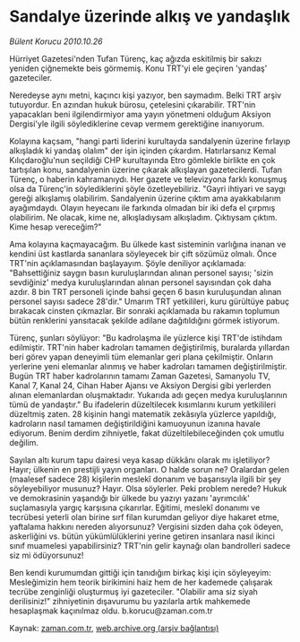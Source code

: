 # Sandalye üzerinde alkış ve yandaşlık

*Bülent Korucu 2010.10.26*

<td class="news-spot">
<p>Hürriyet Gazetesi'nden Tufan Türenç, kaç ağızda eskitilmiş bir sakızı yeniden çiğnemekte beis görmemiş. Konu TRT'yi ele geçiren 'yandaş' gazeteciler.</p>
<p><p>Neredeyse aynı metni, kaçıncı kişi yazıyor, ben saymadım. Belki TRT arşiv tutuyordur. En azından hukuk bürosu, çetelesini çıkarabilir. TRT'nin yapacakları beni ilgilendirmiyor ama yayın yönetmeni olduğum Aksiyon Dergisi'yle ilgili söylediklerine cevap vermem gerektiğine inanıyorum.
<p>Kolayına kaçsam, "hangi parti liderini kurultayda sandalyenin üzerine fırlayıp alkışladık ki yandaş olalım" der işin içinden çıkardım. Hatırlarsanız Kemal Kılıçdaroğlu'nun seçildiği CHP kurultayında Etro gömlekle birlikte en çok tartışılan konu, sandalyenin üzerine çıkarak alkışlayan gazetecilerdi. Tufan Türenç, o haberin kahramanıydı. Her gazete ve televizyona farklı konuşmuş olsa da Türenç'in söylediklerini şöyle özetleyebiliriz. "Gayri ihtiyari ve saygı gereği alkışlamış olabilirim. Sandalyenin üzerine çıktım ama ayakkabılarım ayağımdaydı. Olayın heyecanı ile farkında olmadan bir iki defa el çırpmış olabilirim. Ne olacak, kime ne, alkışladıysam alkışladım. Çıktıysam çıktım. Kime hesap vereceğim?"
<p>Ama kolayına kaçmayacağım. Bu ülkede kast sisteminin varlığına inanan ve kendini üst kastlarda sananlara söyleyecek bir çift sözümüz olmalı. Önce TRT'nin açıklamasından başlayayım. Şöyle deniliyor açıklamada: "Bahsettiğiniz saygın basın kuruluşlarından alınan personel sayısı; 'sizin sevdiğiniz' medya kuruluşlarından alınan personel sayısından çok daha azdır. 8 bin TRT personeli içinde bahsi geçen 6 basın kuruluşundan alınan personel sayısı sadece 28'dir." Umarım TRT yetkilileri, kuru gürültüye pabuç bırakacak cinsten çıkmazlar. Bir sonraki açıklamada bu rakamın toplumun bütün renklerini yansıtacak şekilde adilane dağıtıldığını görmek istiyorum.
<p>Türenç, şunları söylüyor: "Bu kadrolaşma ile yüzlerce kişi TRT'de istihdam edilmiştir. TRT'nin haber kadroları tamamen değiştirilmiş, buralarda yıllardan beri görev yapan deneyimli tüm elemanlar geri plana çekilmiştir. Onların yerlerine yeni elemanlar alınmış ve haber kadroları tamamen değiştirilmiştir. Bugün TRT haber kadrolarının tamamı Zaman Gazetesi, Samanyolu TV, Kanal 7, Kanal 24, Cihan Haber Ajansı ve Aksiyon Dergisi gibi yerlerden alınan elemanlardan oluşmaktadır. Yukarıda adı geçen medya kuruluşlarının tümü de yandaştır." Bu ifadelerin düzeltilecek kısımlarını kurum yetkilileri düzeltmiş zaten. 28 kişinin hangi matematik zekâsıyla yüzlerce yapıldığı, kadroların nasıl tamamen değiştirildiğini kamuoyunun izanına havale ediyorum. Benim derdim zihniyetle, fakat düzeltilebileceğinden çok umutlu değilim.
<p>Sayılan altı kurum tapu dairesi veya kasap dükkânı olarak mı işletiliyor? Hayır; ülkenin en prestijli yayın organları. O halde sorun ne? Oralardan gelen (maalesef sadece 28) kişilerin meslekî donanım ve başarısıyla ilgili bir şey söyleyebiliyor musunuz? Hayır. Olsa söylerler. Peki problem nerede? Hukuk ve demokrasinin yaşandığı bir ülkede bu yazıyı yazanı 'ayrımcılık' suçlamasıyla yargıç karşısına çıkarırlar. Eğitimi, meslekî donanımı ve tecrübesi yeterli olan birine sırf filan kurumdan geliyor diye hakaret etme, yaftalama hakkını nereden alıyorsunuz? Vergisini sizden daha çok ödeyen, askerliğini vs. bütün yükümlülüklerini yerine getiren insanlara nasıl ikinci sınıf muamelesi yapabilirsiniz? TRT'nin gelir kaynağı olan bandrolleri sadece siz mi ödüyorsunuz!
<p>Ben kendi kurumumdan gittiği için tanıdığım birkaç kişi için söyleyeyim: Mesleğimizin hem teorik birikimini haiz hem de her kademede çalışarak tecrübe zenginliği oluşturmuş iyi gazeteciler. "Olabilir ama siz siyah derilisiniz!" zihniyetinin dışavurumu bu yazılarla artık mahkemede hesaplaşmak kaçınılmaz oldu. b.korucu@zaman.com.tr</p>
<a href="http://web.archive.org/web/20101130194302/mailto:b.korucu@zaman.com.tr">
</a></p></p></p></p></p></p></td>

Kaynak: [zaman.com.tr](http://zaman.com.tr/yazar.do?yazino=1045000), [web.archive.org (arşiv bağlantısı)](http://web.archive.org/web/20101130194302/http://zaman.com.tr/yazar.do?yazino=1045000)
